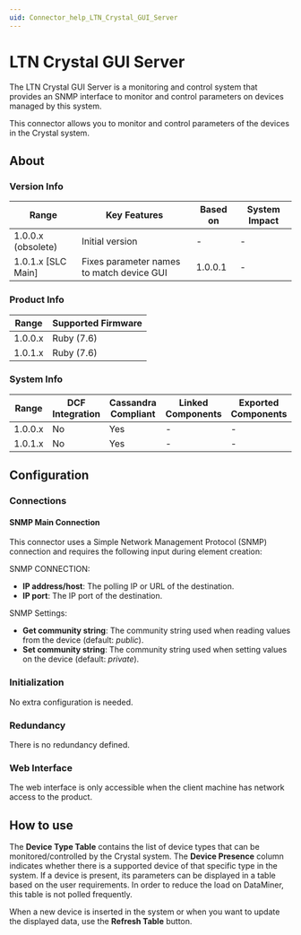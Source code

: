 ```yaml
---
uid: Connector_help_LTN_Crystal_GUI_Server
---
```


# LTN Crystal GUI Server

The LTN Crystal GUI Server is a monitoring and control system that provides an SNMP interface to monitor and control parameters on devices managed by this system.

This connector allows you to monitor and control parameters of the devices in the Crystal system.

## About

### Version Info

| **Range**            | **Key Features**                          | **Based on** | **System Impact** |
|----------------------|-------------------------------------------|--------------|-------------------|
| 1.0.0.x (obsolete)   | Initial version                           | -            | -                 |
| 1.0.1.x [SLC Main]   | Fixes parameter names to match device GUI | 1.0.0.1      | -                 |

### Product Info

| Range     | Supported Firmware     |
|-----------|------------------------|
| 1.0.0.x   | Ruby (7.6)             |
| 1.0.1.x   | Ruby (7.6)             |

### System Info

| Range     | DCF Integration     | Cassandra Compliant     | Linked Components     | Exported Components     |
|-----------|---------------------|-------------------------|-----------------------|-------------------------|
| 1.0.0.x   | No                  | Yes                     | -                     | -                       |
| 1.0.1.x   | No                  | Yes                     | -                     | -                       |

## Configuration

### Connections

#### SNMP Main Connection

This connector uses a Simple Network Management Protocol (SNMP) connection and requires the following input during element creation:

SNMP CONNECTION:

- **IP address/host**: The polling IP or URL of the destination.
- **IP port**: The IP port of the destination.

SNMP Settings:

- **Get community string**: The community string used when reading values from the device (default: *public*).
- **Set community string**: The community string used when setting values on the device (default: *private*).

### Initialization

No extra configuration is needed.

### Redundancy

There is no redundancy defined.

### Web Interface

The web interface is only accessible when the client machine has network access to the product.

## How to use

The **Device Type Table** contains the list of device types that can be monitored/controlled by the Crystal system. The **Device Presence** column indicates whether there is a supported device of that specific type in the system. If a device is present, its parameters can be displayed in a table based on the user requirements. In order to reduce the load on DataMiner, this table is not polled frequently.

When a new device is inserted in the system or when you want to update the displayed data, use the **Refresh Table** button.
